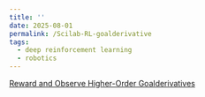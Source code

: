 ```yaml
---
title: ''
date: 2025-08-01
permalink: /Scilab-RL-goalderivative
tags:
  - deep reinforcement learning
  - robotics
---
```


[Reward and Observe Higher-Order Goalderivatives](https://github.com/dreiklangdev/Scilab-RL-goalderivative)
